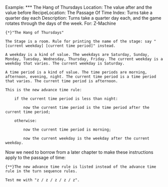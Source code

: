 Example: *** The Hang of Thursdays
Location: The value after and the value before
RecipeLocation: The Passage Of Time
Index: Turns take a quarter day each
Description: Turns take a quarter day each, and the game rotates through the days of the week.
For: Z-Machine

  

``` inform7
{*}"The Hang of Thursdays"

The Stage is a room. Rule for printing the name of the stage: say "[current weekday] [current time period]" instead.

A weekday is a kind of value. The weekdays are Saturday, Sunday, Monday, Tuesday, Wednesday, Thursday, Friday. The current weekday is a weekday that varies. The current weekday is Saturday.

A time period is a kind of value. The time periods are morning, afternoon, evening, night. The current time period is a time period that varies. The current time period is afternoon.

This is the new advance time rule:

	if the current time period is less than night:

		now the current time period is the time period after the current time period;

	otherwise:

		now the current time period is morning;

		now the current weekday is the weekday after the current weekday.
```

  
Now we need to borrow from a later chapter to make these instructions apply to the passage of time:

  

``` inform7
{**}The new advance time rule is listed instead of the advance time rule in the turn sequence rules.

Test me with "z / z / z / z / z".
```

